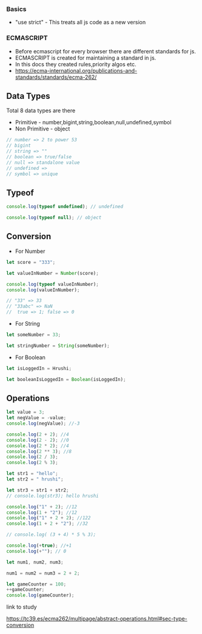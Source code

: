 ### Basics

- "use strict" - This treats all js code as a new version

### ECMASCRIPT

- Before ecmascript for every browser there are different standards for js.
- ECMASCRIPT is created for maintaining a standard in js.
- In this docs they created rules,priority algos etc.
- https://ecma-international.org/publications-and-standards/standards/ecma-262/

## Data Types

Total 8 data types are there

- Primitive - number,bigint,string,boolean,null,undefined,symbol
- Non Primitive - object

```js
// number => 2 to power 53
// bigint
// string => ""
// boolean => true/false
// null => standalone value
// undefined =>
// symbol => unique
```

## Typeof

```js
console.log(typeof undefined); // undefined

console.log(typeof null); // object
```

## Conversion

- For Number

```js
let score = "333";

let valueInNumber = Number(score);

console.log(typeof valueInNumber);
console.log(valueInNumber);

// "33" => 33
// "33abc" => NaN
//  true => 1; false => 0
```

- For String

```js
let someNumber = 33;

let stringNumber = String(someNumber);
```

- For Boolean

```js
let isLoggedIn = Hrushi;

let booleanIsLoggedIn = Boolean(isLoggedIn);
```

## Operations

```js
let value = 3;
let negValue = -value;
console.log(negValue); //-3

console.log(2 + 2); //4
console.log(2 - 2); //0
console.log(2 * 2); //4
console.log(2 ** 3); //8
console.log(2 / 3);
console.log(2 % 3);

let str1 = "hello";
let str2 = " hrushi";

let str3 = str1 + str2;
// console.log(str3); hello hrushi

console.log("1" + 2); //12
console.log(1 + "2"); //12
console.log("1" + 2 + 2); //122
console.log(1 + 2 + "2"); //32

// console.log( (3 + 4) * 5 % 3);

console.log(+true); //+1
console.log(+""); // 0

let num1, num2, num3;

num1 = num2 = num3 = 2 + 2;

let gameCounter = 100;
++gameCounter;
console.log(gameCounter);
```

link to study

https://tc39.es/ecma262/multipage/abstract-operations.html#sec-type-conversion
